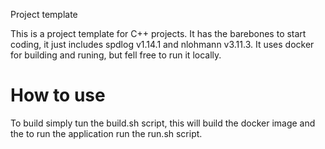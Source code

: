 Project template

This is a project template for C++ projects. It has the barebones to start coding, it just includes spdlog v1.14.1 and nlohmann v3.11.3. It uses docker for building and runing, but fell free to run it locally.

# How to use
To build simply tun the build.sh script, this will build the docker image and the to run the application run the run.sh script.